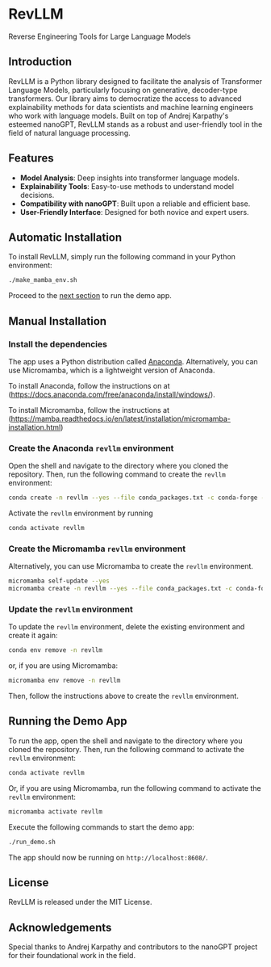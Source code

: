 # RevLLM

Reverse Engineering Tools for Large Language Models


## Introduction

RevLLM is a Python library designed to facilitate the analysis of Transformer
Language Models, particularly focusing on generative, decoder-type
transformers. Our library aims to democratize the access to advanced
explainability methods for data scientists and machine learning engineers who
work with language models. Built on top of Andrej Karpathy's esteemed nanoGPT,
RevLLM stands as a robust and user-friendly tool in the field of natural
language processing.

## Features

- **Model Analysis**: Deep insights into transformer language models.
- **Explainability Tools**: Easy-to-use methods to understand model decisions.
- **Compatibility with nanoGPT**: Built upon a reliable and efficient base.
- **User-Friendly Interface**: Designed for both novice and expert users.

## Automatic Installation

To install RevLLM, simply run the following command in your Python environment:

```bash
./make_mamba_env.sh
```

Proceed to the [next section](#running-the-demo-app) to run the demo app.

## Manual Installation

### Install the dependencies

The app uses a Python distribution called [Anaconda](https://www.anaconda.com/). Alternatively, you can use
Micromamba, which is a lightweight version of Anaconda. 

To install Anaconda, follow the instructions on at 
(https://docs.anaconda.com/free/anaconda/install/windows/).

To install Micromamba, follow the instructions at 
(https://mamba.readthedocs.io/en/latest/installation/micromamba-installation.html)

### Create the Anaconda `revllm` environment 

Open the shell and navigate to the directory where you cloned the repository. 
Then, run the following command to create the `revllm` environment:

```bash
conda create -n revllm --yes --file conda_packages.txt -c conda-forge --strict-channel-priority
```

Activate the `revllm` environment by running
```bash
conda activate revllm
```

### Create the Micromamba `revllm` environment

Alternatively, you can use Micromamba to create the `revllm` environment.

```bash
micromamba self-update --yes
micromamba create -n revllm --yes --file conda_packages.txt -c conda-forge
```

### Update the `revllm` environment

To update the `revllm` environment, delete the existing environment and create it again:

```bash
conda env remove -n revllm
```

or, if you are using Micromamba:

```bash
micromamba env remove -n revllm
```

Then, follow the instructions above to create the `revllm` environment.

## Running the Demo App

To run the app, open the shell and navigate to the directory where you cloned the repository. 
Then, run the following command to activate the `revllm` environment:

```bash
conda activate revllm
```

Or, if you are using Micromamba, run the following command to activate the `revllm` environment:

```bash
micromamba activate revllm
```

Execute the following commands to start the demo app:

```bash
./run_demo.sh
```

The app should now be running on `http://localhost:8608/`.

## License

RevLLM is released under the MIT License.

## Acknowledgements

Special thanks to Andrej Karpathy and contributors to the nanoGPT project for their foundational work in the field.

